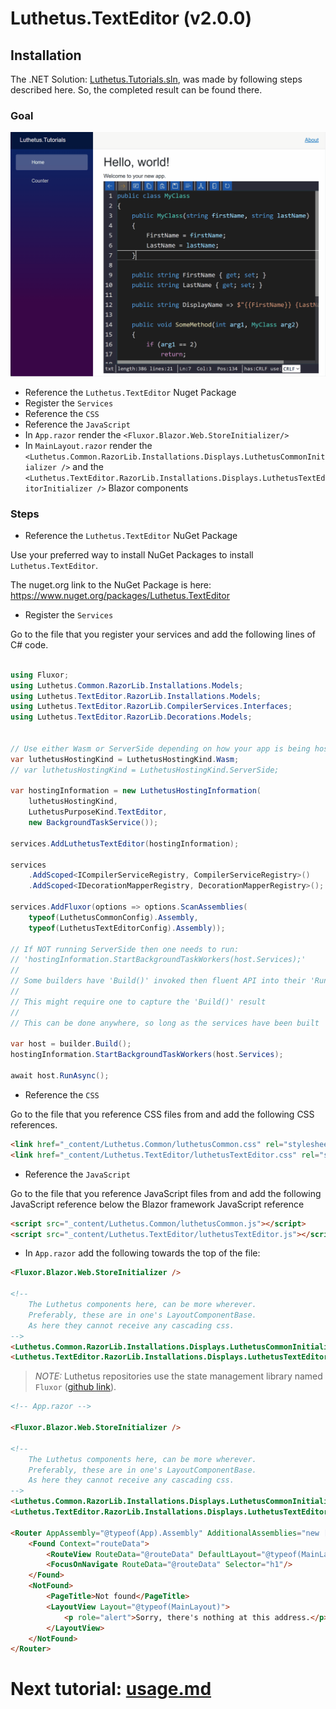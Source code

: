 # Luthetus.TextEditor (v2.0.0)

## Installation

The .NET Solution: [Luthetus.Tutorials.sln](../../Source/Tutorials/Luthetus.Tutorials.sln),
was made by following steps described here. So, the completed result can be found there.

### Goal

![tutorial_Usage-CSharpCompilerServiceTextEditor.gif](../../Images/TextEditor/Gifs/text-editor-tutorial-result.gif)

- Reference the `Luthetus.TextEditor` Nuget Package
- Register the `Services`
- Reference the `CSS`
- Reference the `JavaScript`
- In `App.razor` render the `<Fluxor.Blazor.Web.StoreInitializer/>`
- In `MainLayout.razor` render the `<Luthetus.Common.RazorLib.Installations.Displays.LuthetusCommonInitializer />` and the `<Luthetus.TextEditor.RazorLib.Installations.Displays.LuthetusTextEditorInitializer />` Blazor components

### Steps
- Reference the `Luthetus.TextEditor` NuGet Package

Use your preferred way to install NuGet Packages to install `Luthetus.TextEditor`.

The nuget.org link to the NuGet Package is here: https://www.nuget.org/packages/Luthetus.TextEditor

- Register the `Services`

Go to the file that you register your services and add the following lines of C# code.

```csharp

using Fluxor;
using Luthetus.Common.RazorLib.Installations.Models;
using Luthetus.TextEditor.RazorLib.Installations.Models;
using Luthetus.TextEditor.RazorLib.CompilerServices.Interfaces;
using Luthetus.TextEditor.RazorLib.Decorations.Models;


// Use either Wasm or ServerSide depending on how your app is being hosted.
var luthetusHostingKind = LuthetusHostingKind.Wasm;
// var luthetusHostingKind = LuthetusHostingKind.ServerSide;

var hostingInformation = new LuthetusHostingInformation(
    luthetusHostingKind,
    LuthetusPurposeKind.TextEditor,
    new BackgroundTaskService());

services.AddLuthetusTextEditor(hostingInformation);
        
services
    .AddScoped<ICompilerServiceRegistry, CompilerServiceRegistry>()
    .AddScoped<IDecorationMapperRegistry, DecorationMapperRegistry>();

services.AddFluxor(options => options.ScanAssemblies(
    typeof(LuthetusCommonConfig).Assembly,
    typeof(LuthetusTextEditorConfig).Assembly));

// If NOT running ServerSide then one needs to run:
// 'hostingInformation.StartBackgroundTaskWorkers(host.Services);'
//
// Some builders have 'Build()' invoked then fluent API into their 'Run()' or 'RunAsync()'.
//
// This might require one to capture the 'Build()' result
//
// This can be done anywhere, so long as the services have been built

var host = builder.Build();
hostingInformation.StartBackgroundTaskWorkers(host.Services);

await host.RunAsync();
```

- Reference the `CSS`

Go to the file that you reference CSS files from and add the following CSS references.

```html
<link href="_content/Luthetus.Common/luthetusCommon.css" rel="stylesheet" />
<link href="_content/Luthetus.TextEditor/luthetusTextEditor.css" rel="stylesheet" />
```

- Reference the `JavaScript`

Go to the file that you reference JavaScript files from and add the following JavaScript reference below the Blazor framework JavaScript reference

```html
<script src="_content/Luthetus.Common/luthetusCommon.js"></script>
<script src="_content/Luthetus.TextEditor/luthetusTextEditor.js"></script>
```

- In `App.razor` add the following towards the top of the file:

```html
<Fluxor.Blazor.Web.StoreInitializer />

<!--
    The Luthetus components here, can be more wherever.
    Preferably, these are in one's LayoutComponentBase.
    As here they cannot receive any cascading css.
-->
<Luthetus.Common.RazorLib.Installations.Displays.LuthetusCommonInitializer />
<Luthetus.TextEditor.RazorLib.Installations.Displays.LuthetusTextEditorInitializer />
```

> *NOTE:* Luthetus repositories use the state management library named `Fluxor` ([github link](https://github.com/mrpmorris/Fluxor)).

```html
<!-- App.razor -->

<Fluxor.Blazor.Web.StoreInitializer />

<!--
    The Luthetus components here, can be more wherever.
    Preferably, these are in one's LayoutComponentBase.
    As here they cannot receive any cascading css.
-->
<Luthetus.Common.RazorLib.Installations.Displays.LuthetusCommonInitializer />
<Luthetus.TextEditor.RazorLib.Installations.Displays.LuthetusTextEditorInitializer />

<Router AppAssembly="@typeof(App).Assembly" AdditionalAssemblies="new [] { typeof(MainLayout).Assembly }">
    <Found Context="routeData">
        <RouteView RouteData="@routeData" DefaultLayout="@typeof(MainLayout)"/>
        <FocusOnNavigate RouteData="@routeData" Selector="h1"/>
    </Found>
    <NotFound>
        <PageTitle>Not found</PageTitle>
        <LayoutView Layout="@typeof(MainLayout)">
            <p role="alert">Sorry, there's nothing at this address.</p>
        </LayoutView>
    </NotFound>
</Router>
```

# Next tutorial: [usage.md](./usage.md)
